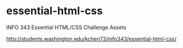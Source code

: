 essential-html-css
==================

INFO 343 Essential HTML/CSS Challenge Assets

http://students.washington.edu/kchen73/info343/essential-html-css/
